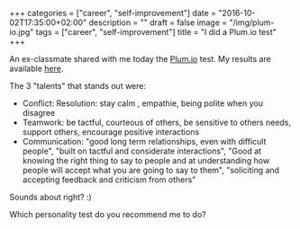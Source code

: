 +++
categories = ["career", "self-improvement"]
date = "2016-10-02T17:35:00+02:00"
description = ""
draft = false
image = "/img/plum-io.jpg"
tags = ["career", "self-improvement"]
title = "I did a Plum.io test"
+++

An ex-classmate shared with me today the [Plum.io](http://plum.io/) test. My results are available [here](https://app.plum.io/profile/669371484c2877f475072a3dcab9a96dac2e244b).

The 3 "talents" that stands out were: 

- Conflict: Resolution: stay calm , empathie, being polite when you disagree
- Teamwork: be tactful, courteous of others,  be sensitive to others needs, support others, encourage positive interactions
- Communication:  "good long term relationships, even with difficult people", "built on tactful and considerate interactions", "Good at knowing the right thing to say to people and at understanding how people will accept what you are going to say to them", "soliciting and accepting feedback and criticism from others"

Sounds about right? :) 

Which personality test do you recommend me to do?
